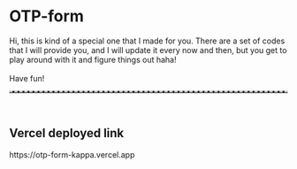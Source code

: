 # OTP-form

Hi, this is kind of a special one that I made for you. There are a set of codes that I will provide you, and I will update it every now and then, but you get to play around with it and figure things out haha!
<br><br>
Have fun!
<hr style="border-top: 3px dashed #bbb;">
<br>
<h2>Vercel deployed link</h2>
https://otp-form-kappa.vercel.app
